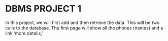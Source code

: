 # DBMS PROJECT 1
 In this project, we will first add and then retrieve the data. This will be two calls to the database. The first page will show all the phones (names) and a link ‘more details,’ 
